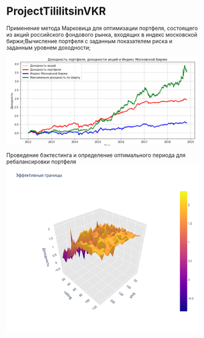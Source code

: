 # ProjectTililitsinVKR
Применение метода Марковица для оптимизации портфеля, состоящего из акций российского 
фондового рынка, входящих в индекс московской биржи;Вычисление портфеля с заданным показателем риска и 
заданным уровнем доходности;

![Link](https://github.com/nikita22rus/ProjectTililitsinVKR/raw/main/PortfelRepfomance.png)

Проведение бэктестинга и определение оптимального периода для ребалансировки портфеля
![Link](https://github.com/nikita22rus/ProjectTililitsinVKR/raw/main/newplot.png)





